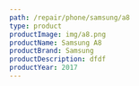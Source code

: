 ```yaml
---
path: /repair/phone/samsung/a8
type: product
productImage: img/a8.png
productName: Samsung A8
productBrand: Samsung
productDescription: dfdf
productYear: 2017
---
```

